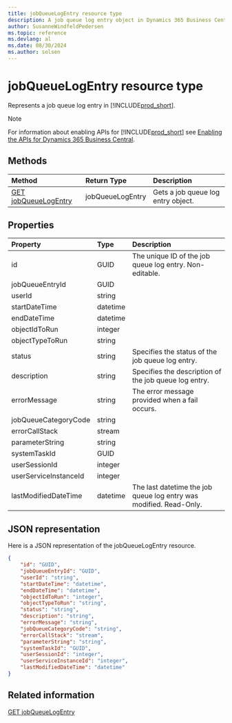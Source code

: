 ```yaml
---
title: jobQueueLogEntry resource type
description: A job queue log entry object in Dynamics 365 Business Central.
author: SusanneWindfeldPedersen
ms.topic: reference
ms.devlang: al
ms.date: 08/30/2024
ms.author: solsen
---
```


# jobQueueLogEntry resource type

<!-- START>DO_NOT_EDIT -->
<!-- IMPORTANT:Do not edit any of the content between here and the END>DO_NOT_EDIT. -->
Represents a job queue log entry in [!INCLUDE[prod_short](../../../includes/prod_short.md)].

> [!NOTE]
> For information about enabling APIs for [!INCLUDE[prod_short](../../../includes/prod_short.md)] see [Enabling the APIs for Dynamics 365 Business Central](../enabling-apis-for-dynamics-nav.md).

## Methods

| Method | Return Type|Description |
|:--------------------|:-----------|:-------------------------|
|[GET jobQueueLogEntry](../api/dynamics_jobqueuelogentry_get.md)|jobQueueLogEntry|Gets a job queue log entry object.|

## Properties

| Property           | Type   |Description     |
|:-------------------|:-------|:---------------|
|id|GUID|The unique ID of the job queue log entry. Non-editable.|
|jobQueueEntryId|GUID||
|userId|string||
|startDateTime|datetime||
|endDateTime|datetime||
|objectIdToRun|integer||
|objectTypeToRun|string||
|status|string|Specifies the status of the job queue log entry.|
|description|string|Specifies the description of the job queue log entry.|
|errorMessage|string|The error message provided when a fail occurs.|
|jobQueueCategoryCode|string||
|errorCallStack|stream||
|parameterString|string||
|systemTaskId|GUID||
|userSessionId|integer||
|userServiceInstanceId|integer||
|lastModifiedDateTime|datetime|The last datetime the job queue log entry was modified. Read-Only.|

## JSON representation

Here is a JSON representation of the jobQueueLogEntry resource.


```json
{
    "id": "GUID",
    "jobQueueEntryId": "GUID",
    "userId": "string",
    "startDateTime": "datetime",
    "endDateTime": "datetime",
    "objectIdToRun": "integer",
    "objectTypeToRun": "string",
    "status": "string",
    "description": "string",
    "errorMessage": "string",
    "jobQueueCategoryCode": "string",
    "errorCallStack": "stream",
    "parameterString": "string",
    "systemTaskId": "GUID",
    "userSessionId": "integer",
    "userServiceInstanceId": "integer",
    "lastModifiedDateTime": "datetime"
}
```

## Related information
[GET jobQueueLogEntry](../api/dynamics_jobqueuelogentry_get.md)  

